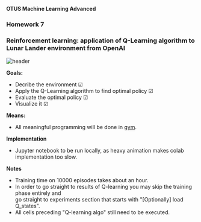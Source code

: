 **OTUS Machine Learning Advanced**
### **Homework 7**

### Reinforcement learning: application of Q-Learning algorithm to Lunar Lander environment from OpenAI

![header](https://user-images.githubusercontent.com/73858914/169029312-c1246420-d91a-4d3d-ac82-aaff7425a2b8.png)

**Goals:**  

- Decribe the environment   ☑︎
- Apply the Q-Learning algorithm to find optimal policy   ☑︎
- Evaluate the optimal policy   ☑︎
- Visualize it  ☑︎

**Means:**  

- All meaningful programming will be done in [gym](https://www.gymlibrary.ml/).

**Implementation**
- Jupyter notebook to be run locally, as heavy animation makes colab implementation too slow.

**Notes**
- Training time on 10000 episodes takes about an hour. 
- In order to go straight to results of Q-learning you may skip the training phase entirely and   
go straight to experiments section that starts with "[Optionally] load Q_states". 
- All cells preceding "Q-learning algo" still need to be executed.
